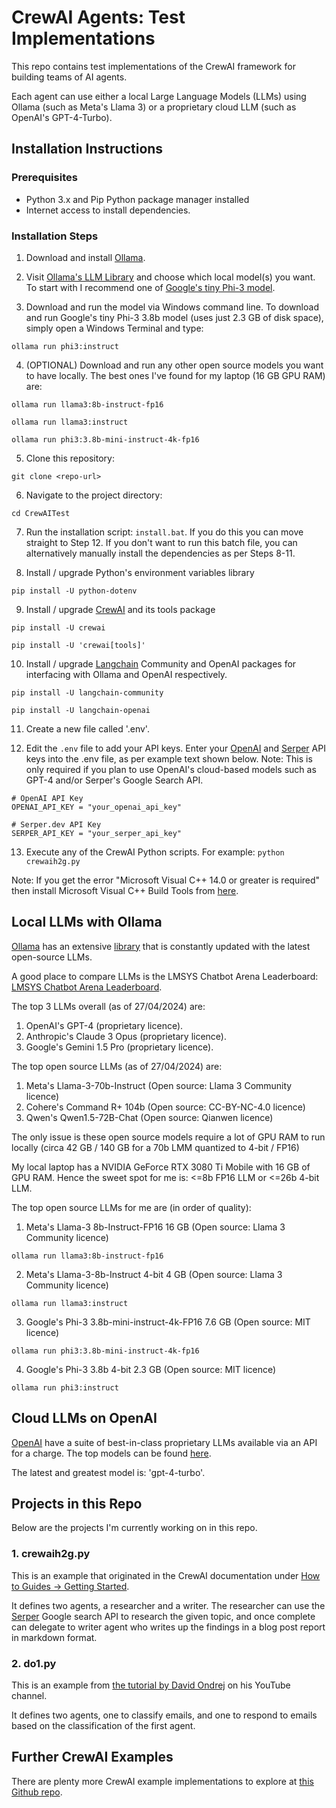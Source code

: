 # CrewAI Agents: Test Implementations

This repo contains test implementations of the CrewAI framework for building teams of AI agents.

Each agent can use either a local Large Language Models (LLMs) using Ollama (such as Meta's Llama 3) or a proprietary cloud LLM (such as OpenAI's GPT-4-Turbo).

## Installation Instructions

### Prerequisites
- Python 3.x and Pip Python package manager installed
- Internet access to install dependencies.

### Installation Steps

1. Download and install [Ollama](https://ollama.com/).

2. Visit [Ollama's LLM Library](https://ollama.com/library) and choose which local model(s) you want. To start with I recommend one of [Google's tiny Phi-3 model](https://ollama.com/library/phi3).

3. Download and run the model via Windows command line. To download and run Google's tiny Phi-3 3.8b model (uses just 2.3 GB of disk space), simply open a Windows Terminal and type:

`ollama run phi3:instruct`

4. (OPTIONAL) Download and run any other open source models you want to have locally. The best ones I've found for my laptop (16 GB GPU RAM) are:

`ollama run llama3:8b-instruct-fp16`

`ollama run llama3:instruct`

`ollama run phi3:3.8b-mini-instruct-4k-fp16`

5. Clone this repository:

`git clone <repo-url>`

6. Navigate to the project directory:

`cd CrewAITest`

7. Run the installation script: `install.bat`. If you do this you can move straight to Step 12. If you don't want to run this batch file, you can alternatively manually install the dependencies as per Steps 8-11.

8. Install / upgrade Python's environment variables library

```pip install -U python-dotenv```

9. Install / upgrade [CrewAI](https://www.crewai.com/) and its tools package

```pip install -U crewai```

```pip install -U 'crewai[tools]'```

10. Install / upgrade [Langchain](https://www.langchain.com/) Community and OpenAI packages for interfacing with Ollama and OpenAI respectively.

```pip install -U langchain-community```

```pip install -U langchain-openai```

11. Create a new file called '.env'.

12. Edit the `.env` file to add your API keys. Enter your [OpenAI](https://platform.openai.com/api-keys) and [Serper](https://serper.dev/api-key) API keys into the .env file, as per example text shown below.
Note: This is only required if you plan to use OpenAI's cloud-based models such as GPT-4 and/or Serper's Google Search API.

```
# OpenAI API Key
OPENAI_API_KEY = "your_openai_api_key"

# Serper.dev API Key
SERPER_API_KEY = "your_serper_api_key"
```

13. Execute any of the CrewAI Python scripts. For example: `python crewaih2g.py`

Note: If you get the error "Microsoft Visual C++ 14.0 or greater is required" then install Microsoft Visual C++ Build Tools from [here](https://visualstudio.microsoft.com/visual-cpp-build-tools/).


## Local LLMs with Ollama

[Ollama](https://ollama.com/) has an extensive [library](https://ollama.com/library) that is constantly updated with the latest open-source LLMs.

A good place to compare LLMs is the LMSYS Chatbot Arena Leaderboard: [LMSYS Chatbot Arena Leaderboard](https://chat.lmsys.org/?leaderboard).

The top 3 LLMs overall (as of 27/04/2024) are:
1. OpenAI's GPT-4 (proprietary licence).
2. Anthropic's Claude 3 Opus (proprietary licence).
3. Google's Gemini 1.5 Pro (proprietary licence).

The top open source LLMs (as of 27/04/2024) are:
1. Meta's Llama-3-70b-Instruct (Open source: Llama 3 Community licence)
2. Cohere's Command R+ 104b (Open source: CC-BY-NC-4.0 licence)
3. Qwen's Qwen1.5-72B-Chat (Open source: Qianwen licence)

The only issue is these open source models require a lot of GPU RAM to run locally (circa 42 GB / 140 GB for a 70b LMM quantized to 4-bit / FP16)

My local laptop has a NVIDIA GeForce RTX 3080 Ti Mobile with 16 GB of GPU RAM. Hence the sweet spot for me is: <=8b FP16 LLM or <=26b 4-bit LLM.

The top open source LLMs for me are (in order of quality):
1. Meta's Llama-3 8b-Instruct-FP16 16 GB (Open source: Llama 3 Community licence)

```ollama run llama3:8b-instruct-fp16```

2. Meta's Llama-3-8b-Instruct 4-bit 4 GB (Open source: Llama 3 Community licence)

```ollama run llama3:instruct```

3. Google's Phi-3 3.8b-mini-instruct-4k-FP16 7.6 GB (Open source: MIT licence)

```ollama run phi3:3.8b-mini-instruct-4k-fp16```

4. Google's Phi-3 3.8b 4-bit 2.3 GB (Open source: MIT licence)

```ollama run phi3:instruct```


## Cloud LLMs on OpenAI

[OpenAI](https://openai.com/) have a suite of best-in-class proprietary LLMs available via an API for a charge. The top models can be found [here](https://platform.openai.com/docs/models/gpt-4-turbo-and-gpt-4).

The latest and greatest model is: 'gpt-4-turbo'.


## Projects in this Repo

Below are the projects I'm currently working on in this repo.

### 1. crewaih2g.py

This is an example that originated in the CrewAI documentation under [How to Guides -> Getting Started](https://docs.crewai.com/how-to/Creating-a-Crew-and-kick-it-off/).

It defines two agents, a researcher and a writer. The researcher can use the [Serper](https://serper.dev/) Google search API to research the given topic, and once complete can delegate to writer agent who writes up the findings in a blog post report in markdown format.

### 2. do1.py

This is an example from [the tutorial by David Ondrej](https://www.youtube.com/watch?v=i-txsBoTJtI) on his YouTube channel.

It defines two agents, one to classify emails, and one to respond to emails based on the classification of the first agent.


## Further CrewAI Examples

There are plenty more CrewAI example implementations to explore at [this Github repo](https://github.com/joaomdmoura/crewAI-examples).
